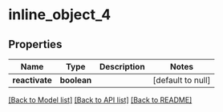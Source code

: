 # inline_object_4

## Properties
Name | Type | Description | Notes
------------ | ------------- | ------------- | -------------
**reactivate** | **boolean** |  | [default to null]

[[Back to Model list]](../README.md#documentation-for-models) [[Back to API list]](../README.md#documentation-for-api-endpoints) [[Back to README]](../README.md)


